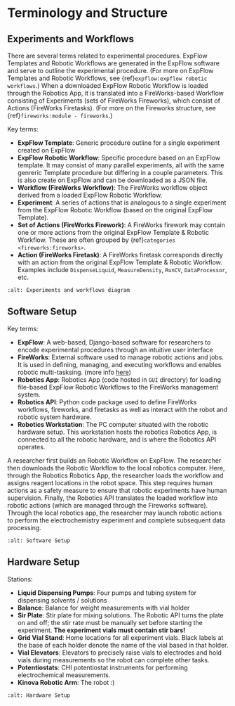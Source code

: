 # Terminology and Structure

## Experiments and Workflows

There are several terms related to experimental procedures. ExpFlow Templates and Robotic Workflows are generated in the ExpFlow software and serve to outline the experimental procedure. (For more on ExpFlow Templates and Robotic Workflows, see {ref}`expflow:expflow robotic workflows`.) When a downloaded ExpFlow Robotic Workflow is loaded through the Robotics App, it is translated into a FireWorks-based Workflow consisting of Experiments (sets of FireWorks Fireworks), which consist of Actions (FireWorks Firetasks). (For more on the Fireworks structure, see {ref}`fireworks:module - fireworks`.)

Key terms:
* **ExpFlow Template**: Generic procedure outline for a single experiment created on ExpFlow
* **ExpFlow Robotic Workflow**: Specific procedure based on an ExpFlow template. It may consist of many parallel experiments, all with the same genreric Template procedure but differing in a couple parameters. This is also create on ExpFlow and can be downloaded as a JSON file.
* **Workflow (FireWorks Workflow)**: The FireWorks workflow object derived from a loaded ExpFlow Robotic Workflow.
* **Experiment**: A series of actions that is analogous to a single experiment from the ExpFlow Robotic Workflow (based on the original ExpFlow Template).
* **Set of Actions (FireWorks Firework)**: A FireWorks firework may contain one or more actions from the original ExpFlow Template & Robotic Workflow. These are often grouped by {ref}`categories <fireworks:fireworks>`.
* **Action (FireWorks Firetask)**: A FireWorks firetask corresponds directly with an action from the original ExpFlow Template & Robotic Workflow. Examples include `DispenseLiquid`, `MeasureDensity`, `RunCV`, `DataProcessor`, etc.


```{image} media/workflows_and_experiments.png
:alt: Experiments and workflows diagram
```

## Software Setup

Key terms:
* **ExpFlow**: A web-based, Django-based software for researchers to encode experimental procedures through an intuitive user interface
* **FireWorks**: External software used to manage robotic actions and jobs. It is used in defining, managing, and executing workflows and enables robotic multi-tasksing. (more info [here](https://materialsproject.github.io/fireworks/))
* **Robotics App**: Robotics App (code hosted in `GUI` directory) for loading file-based ExpFlow Robotic Workflows to the FireWorks management system.
* **Robotics API**: Python code package used to define FireWorks workflows, fireworks, and firetasks as well as interact with the robot and robotic system hardware.
* **Robotics Workstation**: The PC computer situated with the robotic hardware setup. This workstation hosts the robotics Robotics App, is connected to all the robotic hardware, and is where the Robotics API operates.

A researcher first builds an Robotic Workflow on ExpFlow. The researcher then downloads the Robotic Workflow to the local robotics computer. Here, through the Robotics Robotics App, the researcher loads the workflow and assigns reagent locations in the robot space. This step requires human actions as a safety measure to ensure that robotic experiments have human supervision. Finally, the Robotics API translates the loaded workflow into robotic actions (which are managed through the Fireworks software). Through the local robotics app, the researcher may launch robotic actions to perform the electrochemistry experiment and complete subsequent data processing.

```{image} media/software_setup.png
:alt: Software Setup
```


## Hardware Setup

Stations:
* **Liquid Dispensing Pumps**: Four pumps and tubing system for dispensing solvents / solutions
* **Balance**: Balance for weight measurements with vial holder
* **Sir Plate**: Stir plate for mixing solutions. The Robotic API turns the plate on and off; the stir rate must be manually set before starting the experiment. **The experiment vials must contain stir bars!**
* **Grid Vial Stand**: Home locations for all experiment vials. Black labels at the base of each holder denote the name of the vial based in that holder.
* **Vial Elevators**: Elevators to precisely raise vials to electrodes and hold vials during measurements so the robot can complete other tasks.
* **Potentiostats**: CHI potentiostat instruments for performing electrochemical measurements.
* **Kinova Robotic Arm**: The robot :)

```{image} media/hardware_setup.png
:alt: Hardware Setup
```
